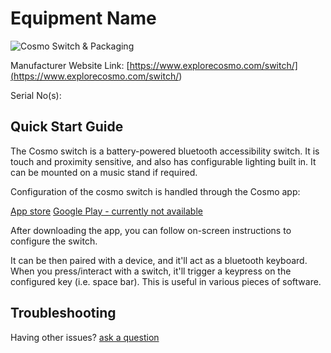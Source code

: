 # Equipment Name

![Cosmo Switch & Packaging](<https://www.inclusive.com/media/catalog/product/cache/90e25f8bddf79f4e34b488020dab5ec0/c/o/cosmo-switch-main-2.jpg>)

Manufacturer Website Link: [https://www.explorecosmo.com/switch/](<https://www.explorecosmo.com/switch/>)

Serial No(s): 

## Quick Start Guide

The Cosmo switch is a battery-powered bluetooth accessibility switch. It is touch and proximity sensitive, and also has configurable lighting built in. It can be mounted on a music stand if required.

Configuration of the cosmo switch is handled through the Cosmo app:

[App store](https://apps.apple.com/gb/app/cosmo-switch-setup/id1579690343)
[Google Play - currently not available](https://play.google.com/store/apps/details?id=com.filisia.cosmoswitchsetup)

After downloading the app, you can follow on-screen instructions to configure the switch.

It can be then paired with a device, and it'll act as a bluetooth keyboard. When you press/interact with a switch, it'll trigger a keypress on the configured key (i.e. space bar). This is useful in various pieces of software.

## Troubleshooting

Having other issues? [ask a question](<mailto:ChrisBall@omnimusic.org.uk>)
